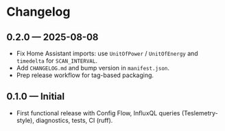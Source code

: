 
# Changelog

## 0.2.0 — 2025-08-08
- Fix Home Assistant imports: use `UnitOfPower` / `UnitOfEnergy` and `timedelta` for `SCAN_INTERVAL`.
- Add `CHANGELOG.md` and bump version in `manifest.json`.
- Prep release workflow for tag-based packaging.

## 0.1.0 — Initial
- First functional release with Config Flow, InfluxQL queries (Teslemetry-style), diagnostics, tests, CI (ruff).
